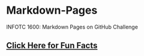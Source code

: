 # Markdown-Pages
INFOTC 1600: Markdown Pages on GitHub Challenge

## [Click Here for Fun Facts](https://github.com/rwn3x/Markdown-Pages/blob/main/AboutMe.md)

